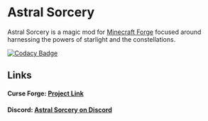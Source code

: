 # Astral Sorcery

Astral Sorcery is a magic mod for [Minecraft Forge](https://files.minecraftforge.net) 
focused around harnessing the powers of starlight and the constellations.

[![Codacy Badge](https://api.codacy.com/project/badge/Grade/351fc047dc0241d08d48a197728d3a47)](https://www.codacy.com/app/HellFirePvP/AstralSorcery?utm_source=github.com&amp;utm_medium=referral&amp;utm_content=HellFirePvP/AstralSorcery&amp;utm_campaign=Badge_Grade)

## Links

#### Curse Forge: [Project Link](https://minecraft.curseforge.com/projects/astral-sorcery)
#### Discord: [Astral Sorcery on Discord](https://discord.gg/q37VRcT)


